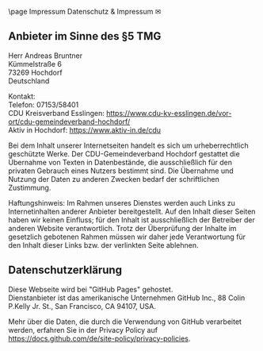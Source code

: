 \page Impressum Datenschutz & Impressum ✉

## Anbieter im Sinne des §5 TMG

Herr Andreas Bruntner  
Kümmelstraße 6  
73269 Hochdorf  
Deutschland

Kontakt:  
Telefon: 07153/58401  
CDU Kreisverband Esslingen: https://www.cdu-kv-esslingen.de/vor-ort/cdu-gemeindeverband-hochdorf/  
Aktiv in Hochdorf: https://www.aktiv-in.de/cdu

Bei dem Inhalt unserer Internetseiten handelt es sich um urheberrechtlich geschützte Werke. Der CDU-Gemeindeverband Hochdorf gestattet die Übernahme von Texten in Datenbestände, die ausschließlich für den privaten Gebrauch eines Nutzers bestimmt sind. Die Übernahme und Nutzung der Daten zu anderen Zwecken bedarf der schriftlichen Zustimmung.

Haftungshinweis: Im Rahmen unseres Dienstes werden auch Links zu Internetinhalten anderer Anbieter bereitgestellt. Auf den Inhalt dieser Seiten haben wir keinen Einfluss; für den Inhalt ist ausschließlich der Betreiber der anderen Website verantwortlich. Trotz der Überprüfung der Inhalte im gesetzlich gebotenen Rahmen müssen wir daher jede Verantwortung für den Inhalt dieser Links bzw. der verlinkten Seite ablehnen.

## Datenschutzerklärung

Diese Webseite wird bei "GitHub Pages" gehostet.  
Dienstanbieter ist das amerikanische Unternehmen GitHub Inc., 88 Colin P.Kelly Jr. St., San Francisco, CA 94107, USA.

Mehr über die Daten, die durch die Verwendung von GitHub verarbeitet werden, erfahren Sie in der Privacy Policy auf https://docs.github.com/de/site-policy/privacy-policies.
